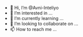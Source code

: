 - 👋 Hi, I’m @Avni-Inteliyo
- 👀 I’m interested in ...
- 🌱 I’m currently learning ...
- 💞️ I’m looking to collaborate on ...
- 📫 How to reach me ...

<!---
Avni-Inteliyo/Avni-Inteliyo is a ✨ special ✨ repository because its `README.md` (this file) appears on your GitHub profile.
You can click the Preview link to take a look at your changes.
--->
